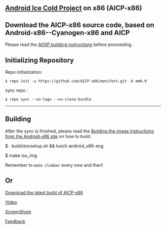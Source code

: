 [Android Ice Cold Project](http://aicp-rom.com) on x86 (AICP-x86)
-----------------------------------------------------------------


Download the AICP-x86 source code, based on Android-x86--Cyanogen-x86 and AICP
------------------------------------------------------------------------------

Please read the [AOSP building instructions](http://source.android.com/source/index.html) before proceeding.

Initializing Repository
-----------------------

Repo initialization:

    $ repo init -u https://github.com/AICP-x86/manifest.git -b mm6.0


sync repo :

    $ repo sync --no-tags --no-clone-bundle

***

Building
--------

After the sync is finished, please read the [Building the image instructions from the Android-x86 site](http://www.android-x86.org/getsourcecode) on how to build.

   $ . build/envsetup.sh && lunch android_x86-eng

   $ make iso_img

Remember to `make clobber` every now and then!

Or
---

[Download the latest build of AICP-x86](https://drive.google.com/open?id=0B73McXwkxx69azg0RUtJWVVvaHM)

[Video](https://www.youtube.com/watch?v=JJIt22MOFCw)

[ScreenShots](https://drive.google.com/open?id=0B73McXwkxx69RmNUZlJya1E2NlU)

[Feedback](https://drive.google.com/open?id=1JgxzRaXV-9gWIwHA3ehppgAA1EfhEJQgAWeQdQktk5A)
